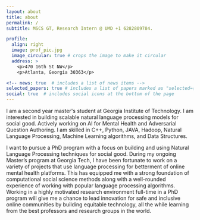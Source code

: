 ```yaml
---
layout: about
title: about
permalink: /
subtitle: MSCS GT, Research Intern @ UMD +1 6282809784.

profile:
  align: right
  image: prof_pic.jpg
  image_circular: true # crops the image to make it circular
  address: >
    <p>470 16th St NW</p>
    <p>Atlanta, Georgia 30363</p>

<!-- news: true  # includes a list of news items -->
selected_papers: true # includes a list of papers marked as "selected={true}"
social: true  # includes social icons at the bottom of the page
---
```


I am a second year master's student at Georgia Institute of Technology. I am interested in building scalable natural language processing models for social good. Actively working on AI for Mental Health and Adversarial Question Authoring. I am skilled in C++, Python, JAVA, Hadoop, Natural Language Processing, Machine Learning algorithms, and Data Structures.

I want to pursue a PhD program with a focus on building and using Natural Language Processing techniques for social good. During my ongoing Master’s program at Georgia Tech, I have been fortunate to work on a variety of projects that use language processing for betterment of online mental health platforms. This has equipped me with a strong foundation of computational social science methods along with a well-rounded experience of working with popular language processing algorithms. Working in a highly motivated research environment full-time in a PhD program will give me a chance to lead innovation for safe and inclusive online communities by building equitable technology, all the while learning from the best professors and research groups in the world.
